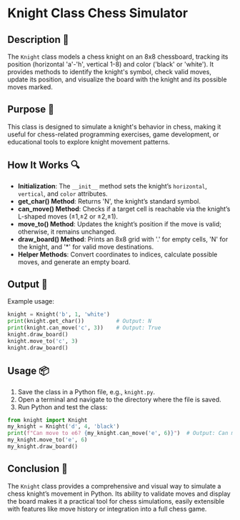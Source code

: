 # Knight Class Chess Simulator

## Description 📝

The `Knight` class models a chess knight on an 8x8 chessboard, tracking its position (horizontal 'a'-'h', vertical 1-8) and color ('black' or 'white').
It provides methods to identify the knight's symbol, check valid moves, update its position, and visualize the board with the knight and its possible moves marked.

## Purpose 🎯

This class is designed to simulate a knight's behavior in chess, making it useful for chess-related programming exercises, game development, or educational tools to explore knight movement patterns.

## How It Works 🔍

-   **Initialization**: The `__init__` method sets the knight’s `horizontal`, `vertical`, and `color` attributes.
-   **get_char() Method**: Returns 'N', the knight’s standard symbol.
-   **can_move() Method**: Checks if a target cell is reachable via the knight’s L-shaped moves (±1,±2 or ±2,±1).
-   **move_to() Method**: Updates the knight’s position if the move is valid; otherwise, it remains unchanged.
-   **draw_board() Method**: Prints an 8x8 grid with '.' for empty cells, 'N' for the knight, and '\*' for valid move destinations.
-   **Helper Methods**: Convert coordinates to indices, calculate possible moves, and generate an empty board.

## Output 📜

Example usage:

```python
knight = Knight('b', 1, 'white')
print(knight.get_char())          # Output: N
print(knight.can_move('c', 3))    # Output: True
knight.draw_board()
knight.move_to('c', 3)
knight.draw_board()
```

## Usage 📦

1. Save the class in a Python file, e.g., `knight.py`.
2. Open a terminal and navigate to the directory where the file is saved.
3. Run Python and test the class:

```python
from knight import Knight
my_knight = Knight('d', 4, 'black')
print(f"Can move to e6? {my_knight.can_move('e', 6)}")  # Output: Can move to e6? True
my_knight.move_to('e', 6)
my_knight.draw_board()
```

## Conclusion 🚀

The `Knight` class provides a comprehensive and visual way to simulate a chess knight’s movement in Python.
Its ability to validate moves and display the board makes it a practical tool for chess simulations, easily extensible with features like move history or integration into a full chess game.
